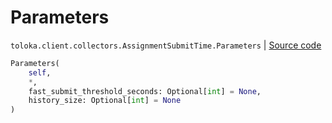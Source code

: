 # Parameters
`toloka.client.collectors.AssignmentSubmitTime.Parameters` | [Source code](https://github.com/Toloka/toloka-kit/blob/v1.1.2/src/client/collectors.py#L244)

```python
Parameters(
    self,
    *,
    fast_submit_threshold_seconds: Optional[int] = None,
    history_size: Optional[int] = None
)
```

